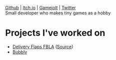 [Github](https://github.com/florencio-o/) | [Itch.io](https://florencio-o.itch.io/) | [Gamejolt](https://florencio-o.gamejolt.io/) | [Twitter](https://twitter.com/flor_parakeet)\
Small developer who makes tiny games as a hobby


# Projects I've worked on
* [Delivery Flaps FBLA](https://florencio-o.itch.io/df-fbla) ([Source](https://github.com/florencio-o/df-fbla))
* [Bubbly](https://florencio-o.itch.io/bubbly)